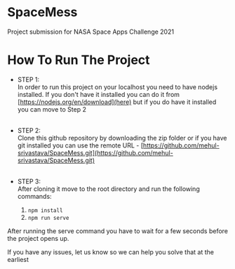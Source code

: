 # SpaceMess
Project submission for NASA Space Apps Challenge 2021

# How To Run The Project
- STEP 1:<br>
In order to run this project on your localhost you need to have nodejs installed. If you don't have it installed you can do it from [https://nodejs.org/en/download](here) but if you do have it installed you can move to Step 2<br><br>

- STEP 2:<br>
Clone this github repository by downloading the zip folder or if you have git installed you can use the remote URL - [https://github.com/mehul-srivastava/SpaceMess.git](https://github.com/mehul-srivastava/SpaceMess.git)<br><br>

- STEP 3:<br>
After cloning it move to the root directory and run the following commands:
     1. `npm install`
     2. `npm run serve`

After running the serve command you have to wait for a few seconds before the project opens up.

If you have any issues, let us know so we can help you solve that at the earliest
